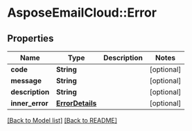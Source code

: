 # AsposeEmailCloud::Error
## Properties
Name | Type | Description | Notes
------------ | ------------- | ------------- | -------------
**code** | **String** |  | [optional] 
**message** | **String** |  | [optional] 
**description** | **String** |  | [optional] 
**inner_error** | [**ErrorDetails**](ErrorDetails.md) |  | [optional] 



[[Back to Model list]](Models.md) [[Back to README]](README.md)


